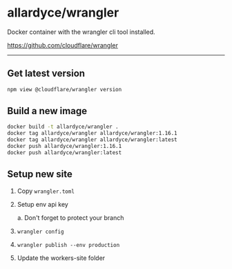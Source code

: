 # allardyce/wrangler

Docker container with the wrangler cli tool installed.

https://github.com/cloudflare/wrangler

---

## Get latest version

```bash
npm view @cloudflare/wrangler version
```

## Build a new image

```bash
docker build -t allardyce/wrangler .
docker tag allardyce/wrangler allardyce/wrangler:1.16.1
docker tag allardyce/wrangler allardyce/wrangler:latest
docker push allardyce/wrangler:1.16.1
docker push allardyce/wrangler:latest
```

## Setup new site

1. Copy `wrangler.toml`

2. Setup env api key

    a. Don't forget to protect your branch

3. `wrangler config`

4. `wrangler publish --env production`

5. Update the workers-site folder
